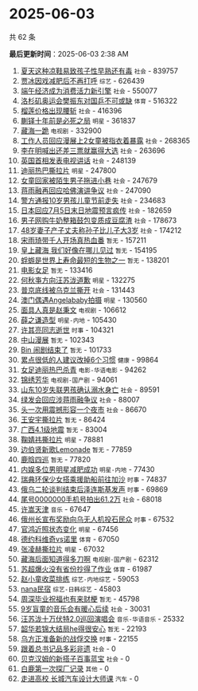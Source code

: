 # 2025-06-03

共 62 条


<!-- BEGIN -->

**最后更新时间**：2025-06-03 2:38 AM
1. [夏天这种凉鞋易致孩子性早熟还有毒](https://m.weibo.cn/search?containerid=100103type%3D1%26t%3D10%26q%3D%23%E5%A4%8F%E5%A4%A9%E8%BF%99%E7%A7%8D%E5%87%89%E9%9E%8B%E6%98%93%E8%87%B4%E5%AD%A9%E5%AD%90%E6%80%A7%E6%97%A9%E7%86%9F%E8%BF%98%E6%9C%89%E6%AF%92%23&stream_entry_id=31&isnewpage=1&extparam=seat%3D1%26cate%3D5001%26q%3D%2523%25E5%25A4%258F%25E5%25A4%25A9%25E8%25BF%2599%25E7%25A7%258D%25E5%2587%2589%25E9%259E%258B%25E6%2598%2593%25E8%2587%25B4%25E5%25AD%25A9%25E5%25AD%2590%25E6%2580%25A7%25E6%2597%25A9%25E7%2586%259F%25E8%25BF%2598%25E6%259C%2589%25E6%25AF%2592%2523%26dgr%3D0%26realpos%3D1%26band_rank%3D1%26stream_entry_id%3D31%26pos%3D0%26filter_type%3Drealtimehot%26flag%3D2%26c_type%3D31%26lcate%3D5001%26display_time%3D1748882202%26pre_seqid%3D17488822021830326721) `社会` - 839757
2. [贾冰因戏减肥后不再打呼](https://m.weibo.cn/search?containerid=100103type%3D1%26t%3D10%26q%3D%23%E8%B4%BE%E5%86%B0%E5%9B%A0%E6%88%8F%E5%87%8F%E8%82%A5%E5%90%8E%E4%B8%8D%E5%86%8D%E6%89%93%E5%91%BC%23&stream_entry_id=31&isnewpage=1&extparam=seat%3D1%26cate%3D5001%26q%3D%2523%25E8%25B4%25BE%25E5%2586%25B0%25E5%259B%25A0%25E6%2588%258F%25E5%2587%258F%25E8%2582%25A5%25E5%2590%258E%25E4%25B8%258D%25E5%2586%258D%25E6%2589%2593%25E5%2591%25BC%2523%26dgr%3D0%26realpos%3D2%26band_rank%3D2%26stream_entry_id%3D31%26pos%3D1%26filter_type%3Drealtimehot%26flag%3D2%26c_type%3D31%26lcate%3D5001%26display_time%3D1748882202%26pre_seqid%3D17488822021830326721) `综艺` - 626439
3. [端午经济成为消费活力新引擎](https://m.weibo.cn/search?containerid=100103type%3D1%26t%3D10%26q%3D%23%E7%AB%AF%E5%8D%88%E7%BB%8F%E6%B5%8E%E6%88%90%E4%B8%BA%E6%B6%88%E8%B4%B9%E6%B4%BB%E5%8A%9B%E6%96%B0%E5%BC%95%E6%93%8E%23&stream_entry_id=31&isnewpage=1&extparam=seat%3D1%26cate%3D5001%26q%3D%2523%25E7%25AB%25AF%25E5%258D%2588%25E7%25BB%258F%25E6%25B5%258E%25E6%2588%2590%25E4%25B8%25BA%25E6%25B6%2588%25E8%25B4%25B9%25E6%25B4%25BB%25E5%258A%259B%25E6%2596%25B0%25E5%25BC%2595%25E6%2593%258E%2523%26dgr%3D0%26realpos%3D3%26band_rank%3D3%26stream_entry_id%3D31%26pos%3D2%26filter_type%3Drealtimehot%26flag%3D0%26c_type%3D31%26lcate%3D5001%26display_time%3D1748882202%26pre_seqid%3D17488822021830326721) `社会` - 550077
4. [洛杉矶奥运会樊振东对国乒不可或缺](https://m.weibo.cn/search?containerid=100103type%3D1%26t%3D10%26q%3D%23%E6%B4%9B%E6%9D%89%E7%9F%B6%E5%A5%A5%E8%BF%90%E4%BC%9A%E6%A8%8A%E6%8C%AF%E4%B8%9C%E5%AF%B9%E5%9B%BD%E4%B9%92%E4%B8%8D%E5%8F%AF%E6%88%96%E7%BC%BA%23&stream_entry_id=31&isnewpage=1&extparam=seat%3D1%26cate%3D5001%26q%3D%2523%25E6%25B4%259B%25E6%259D%2589%25E7%259F%25B6%25E5%25A5%25A5%25E8%25BF%2590%25E4%25BC%259A%25E6%25A8%258A%25E6%258C%25AF%25E4%25B8%259C%25E5%25AF%25B9%25E5%259B%25BD%25E4%25B9%2592%25E4%25B8%258D%25E5%258F%25AF%25E6%2588%2596%25E7%25BC%25BA%2523%26dgr%3D0%26realpos%3D4%26band_rank%3D4%26stream_entry_id%3D31%26pos%3D4%26filter_type%3Drealtimehot%26flag%3D0%26c_type%3D31%26lcate%3D5001%26display_time%3D1748882202%26pre_seqid%3D17488822021830326721) `体育` - 516322
5. [榴莲价格出现腰斩](https://m.weibo.cn/search?containerid=100103type%3D1%26t%3D10%26q%3D%23%E6%A6%B4%E8%8E%B2%E4%BB%B7%E6%A0%BC%E5%87%BA%E7%8E%B0%E8%85%B0%E6%96%A9%23&stream_entry_id=31&isnewpage=1&extparam=seat%3D1%26cate%3D5001%26q%3D%2523%25E6%25A6%25B4%25E8%258E%25B2%25E4%25BB%25B7%25E6%25A0%25BC%25E5%2587%25BA%25E7%258E%25B0%25E8%2585%25B0%25E6%2596%25A9%2523%26dgr%3D0%26realpos%3D5%26band_rank%3D5%26stream_entry_id%3D31%26pos%3D5%26filter_type%3Drealtimehot%26flag%3D1%26c_type%3D31%26lcate%3D5001%26display_time%3D1748882202%26pre_seqid%3D17488822021830326721) `社会` - 416396
6. [蒯铎十年前是必死之局](https://m.weibo.cn/search?containerid=100103type%3D1%26t%3D10%26q%3D%23%E8%92%AF%E9%93%8E%E5%8D%81%E5%B9%B4%E5%89%8D%E6%98%AF%E5%BF%85%E6%AD%BB%E4%B9%8B%E5%B1%80%23&stream_entry_id=31&isnewpage=1&extparam=seat%3D1%26cate%3D5001%26q%3D%2523%25E8%2592%25AF%25E9%2593%258E%25E5%258D%2581%25E5%25B9%25B4%25E5%2589%258D%25E6%2598%25AF%25E5%25BF%2585%25E6%25AD%25BB%25E4%25B9%258B%25E5%25B1%2580%2523%26dgr%3D0%26realpos%3D6%26band_rank%3D6%26stream_entry_id%3D31%26pos%3D6%26filter_type%3Drealtimehot%26flag%3D1%26c_type%3D31%26lcate%3D5001%26display_time%3D1748882202%26pre_seqid%3D17488822021830326721) `明星` - 361837
7. [藏海一跪](https://m.weibo.cn/search?containerid=100103type%3D1%26t%3D10%26q%3D%23%E8%97%8F%E6%B5%B7%E4%B8%80%E8%B7%AA%23&stream_entry_id=31&isnewpage=1&extparam=seat%3D1%26cate%3D5001%26q%3D%2523%25E8%2597%258F%25E6%25B5%25B7%25E4%25B8%2580%25E8%25B7%25AA%2523%26dgr%3D0%26realpos%3D7%26band_rank%3D7%26stream_entry_id%3D31%26pos%3D7%26filter_type%3Drealtimehot%26flag%3D1%26c_type%3D31%26lcate%3D5001%26display_time%3D1748882202%26pre_seqid%3D17488822021830326721) `电视剧` - 332900
8. [工作人员回应漫展上2女童被指衣着暴露](https://m.weibo.cn/search?containerid=100103type%3D1%26t%3D10%26q%3D%23%E5%B7%A5%E4%BD%9C%E4%BA%BA%E5%91%98%E5%9B%9E%E5%BA%94%E6%BC%AB%E5%B1%95%E4%B8%8A2%E5%A5%B3%E7%AB%A5%E8%A2%AB%E6%8C%87%E8%A1%A3%E7%9D%80%E6%9A%B4%E9%9C%B2%23&stream_entry_id=31&isnewpage=1&extparam=seat%3D1%26cate%3D5001%26q%3D%2523%25E5%25B7%25A5%25E4%25BD%259C%25E4%25BA%25BA%25E5%2591%2598%25E5%259B%259E%25E5%25BA%2594%25E6%25BC%25AB%25E5%25B1%2595%25E4%25B8%258A2%25E5%25A5%25B3%25E7%25AB%25A5%25E8%25A2%25AB%25E6%258C%2587%25E8%25A1%25A3%25E7%259D%2580%25E6%259A%25B4%25E9%259C%25B2%2523%26dgr%3D0%26realpos%3D8%26band_rank%3D8%26stream_entry_id%3D31%26pos%3D8%26filter_type%3Drealtimehot%26flag%3D0%26c_type%3D31%26lcate%3D5001%26display_time%3D1748882202%26pre_seqid%3D17488822021830326721) `社会` - 268365
9. [李在明喊出还差三票就赢得大选](https://m.weibo.cn/search?containerid=100103type%3D1%26t%3D10%26q%3D%23%E6%9D%8E%E5%9C%A8%E6%98%8E%E5%96%8A%E5%87%BA%E8%BF%98%E5%B7%AE%E4%B8%89%E7%A5%A8%E5%B0%B1%E8%B5%A2%E5%BE%97%E5%A4%A7%E9%80%89%23&stream_entry_id=31&isnewpage=1&extparam=seat%3D1%26cate%3D5001%26q%3D%2523%25E6%259D%258E%25E5%259C%25A8%25E6%2598%258E%25E5%2596%258A%25E5%2587%25BA%25E8%25BF%2598%25E5%25B7%25AE%25E4%25B8%2589%25E7%25A5%25A8%25E5%25B0%25B1%25E8%25B5%25A2%25E5%25BE%2597%25E5%25A4%25A7%25E9%2580%2589%2523%26dgr%3D0%26realpos%3D9%26band_rank%3D9%26stream_entry_id%3D31%26pos%3D9%26filter_type%3Drealtimehot%26flag%3D0%26c_type%3D31%26lcate%3D5001%26display_time%3D1748882202%26pre_seqid%3D17488822021830326721) `社会` - 263696
10. [英国首相发表电视讲话](https://m.weibo.cn/search?containerid=100103type%3D1%26t%3D10%26q%3D%23%E8%8B%B1%E5%9B%BD%E9%A6%96%E7%9B%B8%E5%8F%91%E8%A1%A8%E7%94%B5%E8%A7%86%E8%AE%B2%E8%AF%9D%23&stream_entry_id=31&isnewpage=1&extparam=seat%3D1%26cate%3D5001%26q%3D%2523%25E8%258B%25B1%25E5%259B%25BD%25E9%25A6%2596%25E7%259B%25B8%25E5%258F%2591%25E8%25A1%25A8%25E7%2594%25B5%25E8%25A7%2586%25E8%25AE%25B2%25E8%25AF%259D%2523%26dgr%3D0%26realpos%3D10%26band_rank%3D10%26stream_entry_id%3D31%26pos%3D10%26filter_type%3Drealtimehot%26flag%3D0%26c_type%3D31%26lcate%3D5001%26display_time%3D1748882202%26pre_seqid%3D17488822021830326721) `社会` - 248139
11. [迪丽热巴撕拉片](https://m.weibo.cn/search?containerid=100103type%3D1%26t%3D10%26q%3D%23%E8%BF%AA%E4%B8%BD%E7%83%AD%E5%B7%B4%E6%92%95%E6%8B%89%E7%89%87%23&stream_entry_id=31&isnewpage=1&extparam=seat%3D1%26cate%3D5001%26q%3D%2523%25E8%25BF%25AA%25E4%25B8%25BD%25E7%2583%25AD%25E5%25B7%25B4%25E6%2592%2595%25E6%258B%2589%25E7%2589%2587%2523%26dgr%3D0%26realpos%3D11%26band_rank%3D11%26stream_entry_id%3D31%26pos%3D11%26filter_type%3Drealtimehot%26flag%3D2%26c_type%3D31%26lcate%3D5001%26display_time%3D1748882202%26pre_seqid%3D17488822021830326721) `明星` - 247800
12. [女童回家被陌生男子拖进小巷](https://m.weibo.cn/search?containerid=100103type%3D1%26t%3D10%26q%3D%23%E5%A5%B3%E7%AB%A5%E5%9B%9E%E5%AE%B6%E8%A2%AB%E9%99%8C%E7%94%9F%E7%94%B7%E5%AD%90%E6%8B%96%E8%BF%9B%E5%B0%8F%E5%B7%B7%23&stream_entry_id=31&isnewpage=1&extparam=seat%3D1%26cate%3D5001%26q%3D%2523%25E5%25A5%25B3%25E7%25AB%25A5%25E5%259B%259E%25E5%25AE%25B6%25E8%25A2%25AB%25E9%2599%258C%25E7%2594%259F%25E7%2594%25B7%25E5%25AD%2590%25E6%258B%2596%25E8%25BF%259B%25E5%25B0%258F%25E5%25B7%25B7%2523%26dgr%3D0%26realpos%3D12%26band_rank%3D12%26stream_entry_id%3D31%26pos%3D12%26filter_type%3Drealtimehot%26flag%3D0%26c_type%3D31%26lcate%3D5001%26display_time%3D1748882202%26pre_seqid%3D17488822021830326721) `社会` - 247679
13. [蒋雨融再回应哈佛演讲争议](https://m.weibo.cn/search?containerid=100103type%3D1%26t%3D10%26q%3D%23%E8%92%8B%E9%9B%A8%E8%9E%8D%E5%86%8D%E5%9B%9E%E5%BA%94%E5%93%88%E4%BD%9B%E6%BC%94%E8%AE%B2%E4%BA%89%E8%AE%AE%23&stream_entry_id=31&isnewpage=1&extparam=seat%3D1%26cate%3D5001%26q%3D%2523%25E8%2592%258B%25E9%259B%25A8%25E8%259E%258D%25E5%2586%258D%25E5%259B%259E%25E5%25BA%2594%25E5%2593%2588%25E4%25BD%259B%25E6%25BC%2594%25E8%25AE%25B2%25E4%25BA%2589%25E8%25AE%25AE%2523%26dgr%3D0%26realpos%3D13%26band_rank%3D13%26stream_entry_id%3D31%26pos%3D13%26filter_type%3Drealtimehot%26flag%3D1%26c_type%3D31%26lcate%3D5001%26display_time%3D1748882202%26pre_seqid%3D17488822021830326721) `社会` - 247090
14. [警方通报10岁男孩儿童节前走失](https://m.weibo.cn/search?containerid=100103type%3D1%26t%3D10%26q%3D%23%E8%AD%A6%E6%96%B9%E9%80%9A%E6%8A%A510%E5%B2%81%E7%94%B7%E5%AD%A9%E5%84%BF%E7%AB%A5%E8%8A%82%E5%89%8D%E8%B5%B0%E5%A4%B1%23&stream_entry_id=31&isnewpage=1&extparam=seat%3D1%26cate%3D5001%26q%3D%2523%25E8%25AD%25A6%25E6%2596%25B9%25E9%2580%259A%25E6%258A%25A510%25E5%25B2%2581%25E7%2594%25B7%25E5%25AD%25A9%25E5%2584%25BF%25E7%25AB%25A5%25E8%258A%2582%25E5%2589%258D%25E8%25B5%25B0%25E5%25A4%25B1%2523%26dgr%3D0%26realpos%3D14%26band_rank%3D14%26stream_entry_id%3D31%26pos%3D14%26filter_type%3Drealtimehot%26flag%3D1%26c_type%3D31%26lcate%3D5001%26display_time%3D1748882202%26pre_seqid%3D17488822021830326721) `社会` - 234683
15. [日本回应7月5日末日地震预言疯传](https://m.weibo.cn/search?containerid=100103type%3D1%26t%3D10%26q%3D%23%E6%97%A5%E6%9C%AC%E5%9B%9E%E5%BA%947%E6%9C%885%E6%97%A5%E6%9C%AB%E6%97%A5%E5%9C%B0%E9%9C%87%E9%A2%84%E8%A8%80%E7%96%AF%E4%BC%A0%23&stream_entry_id=31&isnewpage=1&extparam=seat%3D1%26cate%3D5001%26q%3D%2523%25E6%2597%25A5%25E6%259C%25AC%25E5%259B%259E%25E5%25BA%25947%25E6%259C%25885%25E6%2597%25A5%25E6%259C%25AB%25E6%2597%25A5%25E5%259C%25B0%25E9%259C%2587%25E9%25A2%2584%25E8%25A8%2580%25E7%2596%25AF%25E4%25BC%25A0%2523%26dgr%3D0%26realpos%3D15%26band_rank%3D15%26stream_entry_id%3D31%26pos%3D15%26filter_type%3Drealtimehot%26flag%3D0%26c_type%3D31%26lcate%3D5001%26display_time%3D1748882202%26pre_seqid%3D17488822021830326721) `社会` - 182659
16. [男子网购牛奶整箱鼓包变质成豆腐渣](https://m.weibo.cn/search?containerid=100103type%3D1%26t%3D10%26q%3D%23%E7%94%B7%E5%AD%90%E7%BD%91%E8%B4%AD%E7%89%9B%E5%A5%B6%E6%95%B4%E7%AE%B1%E9%BC%93%E5%8C%85%E5%8F%98%E8%B4%A8%E6%88%90%E8%B1%86%E8%85%90%E6%B8%A3%23&stream_entry_id=31&isnewpage=1&extparam=seat%3D1%26cate%3D5001%26q%3D%2523%25E7%2594%25B7%25E5%25AD%2590%25E7%25BD%2591%25E8%25B4%25AD%25E7%2589%259B%25E5%25A5%25B6%25E6%2595%25B4%25E7%25AE%25B1%25E9%25BC%2593%25E5%258C%2585%25E5%258F%2598%25E8%25B4%25A8%25E6%2588%2590%25E8%25B1%2586%25E8%2585%2590%25E6%25B8%25A3%2523%26dgr%3D0%26realpos%3D16%26band_rank%3D16%26stream_entry_id%3D31%26pos%3D16%26filter_type%3Drealtimehot%26flag%3D0%26c_type%3D31%26lcate%3D5001%26display_time%3D1748882202%26pre_seqid%3D17488822021830326721) `社会` - 178673
17. [48岁妻子产子丈夫称孙子比儿子大3岁](https://m.weibo.cn/search?containerid=100103type%3D1%26t%3D10%26q%3D%2348%E5%B2%81%E5%A6%BB%E5%AD%90%E4%BA%A7%E5%AD%90%E4%B8%88%E5%A4%AB%E7%A7%B0%E5%AD%99%E5%AD%90%E6%AF%94%E5%84%BF%E5%AD%90%E5%A4%A73%E5%B2%81%23&stream_entry_id=31&isnewpage=1&extparam=seat%3D1%26cate%3D5001%26q%3D%252348%25E5%25B2%2581%25E5%25A6%25BB%25E5%25AD%2590%25E4%25BA%25A7%25E5%25AD%2590%25E4%25B8%2588%25E5%25A4%25AB%25E7%25A7%25B0%25E5%25AD%2599%25E5%25AD%2590%25E6%25AF%2594%25E5%2584%25BF%25E5%25AD%2590%25E5%25A4%25A73%25E5%25B2%2581%2523%26dgr%3D0%26realpos%3D17%26band_rank%3D17%26stream_entry_id%3D31%26pos%3D17%26filter_type%3Drealtimehot%26flag%3D0%26c_type%3D31%26lcate%3D5001%26display_time%3D1748882202%26pre_seqid%3D17488822021830326721) `社会` - 174212
18. [宋雨琦带千人开场真热血番](https://m.weibo.cn/search?containerid=100103type%3D1%26t%3D10%26q%3D%E5%AE%8B%E9%9B%A8%E7%90%A6%E5%B8%A6%E5%8D%83%E4%BA%BA%E5%BC%80%E5%9C%BA%E7%9C%9F%E7%83%AD%E8%A1%80%E7%95%AA&stream_entry_id=31&isnewpage=1&extparam=seat%3D1%26cate%3D5001%26q%3D%25E5%25AE%258B%25E9%259B%25A8%25E7%2590%25A6%25E5%25B8%25A6%25E5%258D%2583%25E4%25BA%25BA%25E5%25BC%2580%25E5%259C%25BA%25E7%259C%259F%25E7%2583%25AD%25E8%25A1%2580%25E7%2595%25AA%26dgr%3D0%26realpos%3D18%26band_rank%3D18%26stream_entry_id%3D31%26pos%3D18%26filter_type%3Drealtimehot%26flag%3D1%26c_type%3D31%26lcate%3D5001%26display_time%3D1748882202%26pre_seqid%3D17488822021830326721) `暂无` - 157211
19. [皇上藏海 我们好像在哪儿见过](https://m.weibo.cn/search?containerid=100103type%3D1%26t%3D10%26q%3D%E7%9A%87%E4%B8%8A%E8%97%8F%E6%B5%B7+%E6%88%91%E4%BB%AC%E5%A5%BD%E5%83%8F%E5%9C%A8%E5%93%AA%E5%84%BF%E8%A7%81%E8%BF%87&stream_entry_id=31&isnewpage=1&extparam=seat%3D1%26cate%3D5001%26q%3D%25E7%259A%2587%25E4%25B8%258A%25E8%2597%258F%25E6%25B5%25B7%2520%25E6%2588%2591%25E4%25BB%25AC%25E5%25A5%25BD%25E5%2583%258F%25E5%259C%25A8%25E5%2593%25AA%25E5%2584%25BF%25E8%25A7%2581%25E8%25BF%2587%26dgr%3D0%26realpos%3D19%26band_rank%3D19%26stream_entry_id%3D31%26pos%3D19%26filter_type%3Drealtimehot%26flag%3D0%26c_type%3D31%26lcate%3D5001%26display_time%3D1748882202%26pre_seqid%3D17488822021830326721) `暂无` - 154195
20. [蜉蝣是世界上寿命最短的生物之一](https://m.weibo.cn/search?containerid=100103type%3D1%26t%3D10%26q%3D%E8%9C%89%E8%9D%A3%E6%98%AF%E4%B8%96%E7%95%8C%E4%B8%8A%E5%AF%BF%E5%91%BD%E6%9C%80%E7%9F%AD%E7%9A%84%E7%94%9F%E7%89%A9%E4%B9%8B%E4%B8%80&stream_entry_id=31&isnewpage=1&extparam=seat%3D1%26realpos%3D19%26cate%3D5001%26q%3D%25E8%259C%2589%25E8%259D%25A3%25E6%2598%25AF%25E4%25B8%2596%25E7%2595%258C%25E4%25B8%258A%25E5%25AF%25BF%25E5%2591%25BD%25E6%259C%2580%25E7%259F%25AD%25E7%259A%2584%25E7%2594%259F%25E7%2589%25A9%25E4%25B9%258B%25E4%25B8%2580%26stream_entry_id%3D31%26pos%3D19%26band_rank%3D19%26dgr%3D0%26filter_type%3Drealtimehot%26flag%3D1%26c_type%3D31%26lcate%3D5001%26display_time%3D1748885180%26pre_seqid%3D174888518028403280157) `暂无` - 138201
21. [电影女足](https://m.weibo.cn/search?containerid=100103type%3D1%26t%3D10%26q%3D%E7%94%B5%E5%BD%B1%E5%A5%B3%E8%B6%B3&stream_entry_id=31&isnewpage=1&extparam=seat%3D1%26cate%3D5001%26q%3D%25E7%2594%25B5%25E5%25BD%25B1%25E5%25A5%25B3%25E8%25B6%25B3%26dgr%3D0%26realpos%3D20%26band_rank%3D20%26stream_entry_id%3D31%26pos%3D20%26filter_type%3Drealtimehot%26flag%3D0%26c_type%3D31%26lcate%3D5001%26display_time%3D1748882202%26pre_seqid%3D17488822021830326721) `暂无` - 133416
22. [何秋亊方向汪苏泷道歉](https://m.weibo.cn/search?containerid=100103type%3D1%26t%3D10%26q%3D%23%E4%BD%95%E7%A7%8B%E4%BA%8A%E6%96%B9%E5%90%91%E6%B1%AA%E8%8B%8F%E6%B3%B7%E9%81%93%E6%AD%89%23&stream_entry_id=31&isnewpage=1&extparam=seat%3D1%26cate%3D5001%26q%3D%2523%25E4%25BD%2595%25E7%25A7%258B%25E4%25BA%258A%25E6%2596%25B9%25E5%2590%2591%25E6%25B1%25AA%25E8%258B%258F%25E6%25B3%25B7%25E9%2581%2593%25E6%25AD%2589%2523%26dgr%3D0%26realpos%3D21%26band_rank%3D21%26stream_entry_id%3D31%26pos%3D21%26filter_type%3Drealtimehot%26flag%3D2%26c_type%3D31%26lcate%3D5001%26display_time%3D1748882202%26pre_seqid%3D17488822021830326721) `明星` - 132275
23. [普京底线被乌克兰撕开](https://m.weibo.cn/search?containerid=100103type%3D1%26t%3D10%26q%3D%23%E6%99%AE%E4%BA%AC%E5%BA%95%E7%BA%BF%E8%A2%AB%E4%B9%8C%E5%85%8B%E5%85%B0%E6%92%95%E5%BC%80%23&stream_entry_id=31&isnewpage=1&extparam=seat%3D1%26cate%3D5001%26q%3D%2523%25E6%2599%25AE%25E4%25BA%25AC%25E5%25BA%2595%25E7%25BA%25BF%25E8%25A2%25AB%25E4%25B9%258C%25E5%2585%258B%25E5%2585%25B0%25E6%2592%2595%25E5%25BC%2580%2523%26dgr%3D0%26realpos%3D22%26band_rank%3D22%26stream_entry_id%3D31%26pos%3D22%26filter_type%3Drealtimehot%26flag%3D0%26c_type%3D31%26lcate%3D5001%26display_time%3D1748882202%26pre_seqid%3D17488822021830326721) `社会` - 131443
24. [澳门偶遇Angelababy拍摄](https://m.weibo.cn/search?containerid=100103type%3D1%26t%3D10%26q%3D%23%E6%BE%B3%E9%97%A8%E5%81%B6%E9%81%87Angelababy%E6%8B%8D%E6%91%84%23&stream_entry_id=31&isnewpage=1&extparam=seat%3D1%26cate%3D5001%26q%3D%2523%25E6%25BE%25B3%25E9%2597%25A8%25E5%2581%25B6%25E9%2581%2587Angelababy%25E6%258B%258D%25E6%2591%2584%2523%26dgr%3D0%26realpos%3D23%26band_rank%3D23%26stream_entry_id%3D31%26pos%3D23%26filter_type%3Drealtimehot%26flag%3D0%26c_type%3D31%26lcate%3D5001%26display_time%3D1748882202%26pre_seqid%3D17488822021830326721) `明星` - 130560
25. [面具人真是赵秉文](https://m.weibo.cn/search?containerid=100103type%3D1%26t%3D10%26q%3D%23%E9%9D%A2%E5%85%B7%E4%BA%BA%E7%9C%9F%E6%98%AF%E8%B5%B5%E7%A7%89%E6%96%87%23&stream_entry_id=31&isnewpage=1&extparam=seat%3D1%26cate%3D5001%26q%3D%2523%25E9%259D%25A2%25E5%2585%25B7%25E4%25BA%25BA%25E7%259C%259F%25E6%2598%25AF%25E8%25B5%25B5%25E7%25A7%2589%25E6%2596%2587%2523%26dgr%3D0%26realpos%3D24%26band_rank%3D24%26stream_entry_id%3D31%26pos%3D24%26filter_type%3Drealtimehot%26flag%3D0%26c_type%3D31%26lcate%3D5001%26display_time%3D1748882202%26pre_seqid%3D17488822021830326721) `电视剧` - 106612
26. [薛之谦造型](https://m.weibo.cn/search?containerid=100103type%3D1%26t%3D10%26q%3D%E8%96%9B%E4%B9%8B%E8%B0%A6%E9%80%A0%E5%9E%8B&stream_entry_id=31&isnewpage=1&extparam=seat%3D1%26cate%3D5001%26q%3D%25E8%2596%259B%25E4%25B9%258B%25E8%25B0%25A6%25E9%2580%25A0%25E5%259E%258B%26dgr%3D0%26realpos%3D25%26band_rank%3D25%26stream_entry_id%3D31%26pos%3D25%26filter_type%3Drealtimehot%26flag%3D0%26c_type%3D31%26lcate%3D5001%26display_time%3D1748882202%26pre_seqid%3D17488822021830326721) `明星-内地` - 105430
27. [许其亮同志逝世](https://m.weibo.cn/search?containerid=100103type%3D1%26t%3D10%26q%3D%23%E8%AE%B8%E5%85%B6%E4%BA%AE%E5%90%8C%E5%BF%97%E9%80%9D%E4%B8%96%23&stream_entry_id=31&isnewpage=1&extparam=seat%3D1%26cate%3D5001%26q%3D%2523%25E8%25AE%25B8%25E5%2585%25B6%25E4%25BA%25AE%25E5%2590%258C%25E5%25BF%2597%25E9%2580%259D%25E4%25B8%2596%2523%26dgr%3D0%26realpos%3D26%26band_rank%3D26%26stream_entry_id%3D31%26pos%3D26%26filter_type%3Drealtimehot%26flag%3D0%26c_type%3D31%26lcate%3D5001%26display_time%3D1748882202%26pre_seqid%3D17488822021830326721) `时事` - 104321
28. [中山漫展](https://m.weibo.cn/search?containerid=100103type%3D1%26t%3D10%26q%3D%E4%B8%AD%E5%B1%B1%E6%BC%AB%E5%B1%95&stream_entry_id=31&isnewpage=1&extparam=seat%3D1%26cate%3D5001%26q%3D%25E4%25B8%25AD%25E5%25B1%25B1%25E6%25BC%25AB%25E5%25B1%2595%26dgr%3D0%26realpos%3D47%26band_rank%3D47%26stream_entry_id%3D31%26pos%3D47%26filter_type%3Drealtimehot%26flag%3D1%26c_type%3D31%26lcate%3D5001%26display_time%3D1748882202%26pre_seqid%3D17488822021830326721) `暂无` - 102343
29. [Bin 闹剧结束了](https://m.weibo.cn/search?containerid=100103type%3D1%26t%3D10%26q%3DBin+%E9%97%B9%E5%89%A7%E7%BB%93%E6%9D%9F%E4%BA%86&stream_entry_id=31&isnewpage=1&extparam=seat%3D1%26cate%3D5001%26q%3DBin%2520%25E9%2597%25B9%25E5%2589%25A7%25E7%25BB%2593%25E6%259D%259F%25E4%25BA%2586%26dgr%3D0%26realpos%3D27%26band_rank%3D27%26stream_entry_id%3D31%26pos%3D27%26filter_type%3Drealtimehot%26flag%3D0%26c_type%3D31%26lcate%3D5001%26display_time%3D1748882202%26pre_seqid%3D17488822021830326721) `暂无` - 101733
30. [累点很低的人建议改掉6个习惯](https://m.weibo.cn/search?containerid=100103type%3D1%26t%3D10%26q%3D%23%E7%B4%AF%E7%82%B9%E5%BE%88%E4%BD%8E%E7%9A%84%E4%BA%BA%E5%BB%BA%E8%AE%AE%E6%94%B9%E6%8E%896%E4%B8%AA%E4%B9%A0%E6%83%AF%23&stream_entry_id=31&isnewpage=1&extparam=seat%3D1%26cate%3D5001%26q%3D%2523%25E7%25B4%25AF%25E7%2582%25B9%25E5%25BE%2588%25E4%25BD%258E%25E7%259A%2584%25E4%25BA%25BA%25E5%25BB%25BA%25E8%25AE%25AE%25E6%2594%25B9%25E6%258E%25896%25E4%25B8%25AA%25E4%25B9%25A0%25E6%2583%25AF%2523%26dgr%3D0%26realpos%3D28%26band_rank%3D28%26stream_entry_id%3D31%26pos%3D28%26filter_type%3Drealtimehot%26flag%3D0%26c_type%3D31%26lcate%3D5001%26display_time%3D1748882202%26pre_seqid%3D17488822021830326721) `健康` - 99864
31. [女足迪丽热巴杀青](https://m.weibo.cn/search?containerid=100103type%3D1%26t%3D10%26q%3D%23%E5%A5%B3%E8%B6%B3%E8%BF%AA%E4%B8%BD%E7%83%AD%E5%B7%B4%E6%9D%80%E9%9D%92%23&stream_entry_id=31&isnewpage=1&extparam=seat%3D1%26cate%3D5001%26q%3D%2523%25E5%25A5%25B3%25E8%25B6%25B3%25E8%25BF%25AA%25E4%25B8%25BD%25E7%2583%25AD%25E5%25B7%25B4%25E6%259D%2580%25E9%259D%2592%2523%26dgr%3D0%26realpos%3D29%26band_rank%3D29%26stream_entry_id%3D31%26pos%3D29%26filter_type%3Drealtimehot%26flag%3D0%26c_type%3D31%26lcate%3D5001%26display_time%3D1748882202%26pre_seqid%3D17488822021830326721) `电影-华语电影` - 94262
32. [锦绣芳华](https://m.weibo.cn/search?containerid=100103type%3D1%26t%3D10%26q%3D%E9%94%A6%E7%BB%A3%E8%8A%B3%E5%8D%8E&stream_entry_id=31&isnewpage=1&extparam=seat%3D1%26cate%3D5001%26q%3D%25E9%2594%25A6%25E7%25BB%25A3%25E8%258A%25B3%25E5%258D%258E%26dgr%3D0%26realpos%3D30%26band_rank%3D30%26stream_entry_id%3D31%26pos%3D30%26filter_type%3Drealtimehot%26flag%3D0%26c_type%3D31%26lcate%3D5001%26display_time%3D1748882202%26pre_seqid%3D17488822021830326721) `电视剧-国产剧` - 94061
33. [山东10岁失联男孩确认溺水身亡](https://m.weibo.cn/search?containerid=100103type%3D1%26t%3D10%26q%3D%23%E5%B1%B1%E4%B8%9C10%E5%B2%81%E5%A4%B1%E8%81%94%E7%94%B7%E5%AD%A9%E7%A1%AE%E8%AE%A4%E6%BA%BA%E6%B0%B4%E8%BA%AB%E4%BA%A1%23&stream_entry_id=31&isnewpage=1&extparam=seat%3D1%26cate%3D5001%26q%3D%2523%25E5%25B1%25B1%25E4%25B8%259C10%25E5%25B2%2581%25E5%25A4%25B1%25E8%2581%2594%25E7%2594%25B7%25E5%25AD%25A9%25E7%25A1%25AE%25E8%25AE%25A4%25E6%25BA%25BA%25E6%25B0%25B4%25E8%25BA%25AB%25E4%25BA%25A1%2523%26dgr%3D0%26realpos%3D31%26band_rank%3D31%26stream_entry_id%3D31%26pos%3D31%26filter_type%3Drealtimehot%26flag%3D0%26c_type%3D31%26lcate%3D5001%26display_time%3D1748882202%26pre_seqid%3D17488822021830326721) `社会` - 89591
34. [绿发会回应涉蒋雨融争议](https://m.weibo.cn/search?containerid=100103type%3D1%26t%3D10%26q%3D%23%E7%BB%BF%E5%8F%91%E4%BC%9A%E5%9B%9E%E5%BA%94%E6%B6%89%E8%92%8B%E9%9B%A8%E8%9E%8D%E4%BA%89%E8%AE%AE%23&stream_entry_id=31&isnewpage=1&extparam=seat%3D1%26cate%3D5001%26q%3D%2523%25E7%25BB%25BF%25E5%258F%2591%25E4%25BC%259A%25E5%259B%259E%25E5%25BA%2594%25E6%25B6%2589%25E8%2592%258B%25E9%259B%25A8%25E8%259E%258D%25E4%25BA%2589%25E8%25AE%25AE%2523%26dgr%3D0%26realpos%3D32%26band_rank%3D32%26stream_entry_id%3D31%26pos%3D32%26filter_type%3Drealtimehot%26flag%3D0%26c_type%3D31%26lcate%3D5001%26display_time%3D1748882202%26pre_seqid%3D17488822021830326721) `社会` - 88007
35. [头一次用震撼形容一个夜市](https://m.weibo.cn/search?containerid=100103type%3D1%26t%3D10%26q%3D%23%E5%A4%B4%E4%B8%80%E6%AC%A1%E7%94%A8%E9%9C%87%E6%92%BC%E5%BD%A2%E5%AE%B9%E4%B8%80%E4%B8%AA%E5%A4%9C%E5%B8%82%23&stream_entry_id=31&isnewpage=1&extparam=seat%3D1%26cate%3D5001%26q%3D%2523%25E5%25A4%25B4%25E4%25B8%2580%25E6%25AC%25A1%25E7%2594%25A8%25E9%259C%2587%25E6%2592%25BC%25E5%25BD%25A2%25E5%25AE%25B9%25E4%25B8%2580%25E4%25B8%25AA%25E5%25A4%259C%25E5%25B8%2582%2523%26dgr%3D0%26realpos%3D33%26band_rank%3D33%26stream_entry_id%3D31%26pos%3D33%26filter_type%3Drealtimehot%26flag%3D1%26c_type%3D31%26lcate%3D5001%26display_time%3D1748882202%26pre_seqid%3D17488822021830326721) `社会` - 86670
36. [王安宇撕拉片](https://m.weibo.cn/search?containerid=100103type%3D1%26t%3D10%26q%3D%23%E7%8E%8B%E5%AE%89%E5%AE%87%E6%92%95%E6%8B%89%E7%89%87%23&stream_entry_id=31&isnewpage=1&extparam=seat%3D1%26cate%3D5001%26q%3D%2523%25E7%258E%258B%25E5%25AE%2589%25E5%25AE%2587%25E6%2592%2595%25E6%258B%2589%25E7%2589%2587%2523%26dgr%3D0%26realpos%3D34%26band_rank%3D34%26stream_entry_id%3D31%26pos%3D34%26filter_type%3Drealtimehot%26flag%3D0%26c_type%3D31%26lcate%3D5001%26display_time%3D1748882202%26pre_seqid%3D17488822021830326721) `暂无` - 86424
37. [广西4.1级地震](https://m.weibo.cn/search?containerid=100103type%3D1%26t%3D10%26q%3D%23%E5%B9%BF%E8%A5%BF4.1%E7%BA%A7%E5%9C%B0%E9%9C%87%23&stream_entry_id=31&isnewpage=1&extparam=seat%3D1%26cate%3D5001%26q%3D%2523%25E5%25B9%25BF%25E8%25A5%25BF4.1%25E7%25BA%25A7%25E5%259C%25B0%25E9%259C%2587%2523%26dgr%3D0%26realpos%3D35%26band_rank%3D35%26stream_entry_id%3D31%26pos%3D35%26filter_type%3Drealtimehot%26flag%3D0%26c_type%3D31%26lcate%3D5001%26display_time%3D1748882202%26pre_seqid%3D17488822021830326721) `暂无` - 83004
38. [鞠婧祎撕拉片](https://m.weibo.cn/search?containerid=100103type%3D1%26t%3D10%26q%3D%E9%9E%A0%E5%A9%A7%E7%A5%8E%E6%92%95%E6%8B%89%E7%89%87&stream_entry_id=31&isnewpage=1&extparam=seat%3D1%26cate%3D5001%26q%3D%25E9%259E%25A0%25E5%25A9%25A7%25E7%25A5%258E%25E6%2592%2595%25E6%258B%2589%25E7%2589%2587%26dgr%3D0%26realpos%3D36%26band_rank%3D36%26stream_entry_id%3D31%26pos%3D36%26filter_type%3Drealtimehot%26flag%3D0%26c_type%3D31%26lcate%3D5001%26display_time%3D1748882202%26pre_seqid%3D17488822021830326721) `明星` - 78881
39. [边伯贤新歌Lemonade](https://m.weibo.cn/search?containerid=100103type%3D1%26t%3D10%26q%3D%E8%BE%B9%E4%BC%AF%E8%B4%A4%E6%96%B0%E6%AD%8CLemonade&stream_entry_id=31&isnewpage=1&extparam=seat%3D1%26cate%3D5001%26q%3D%25E8%25BE%25B9%25E4%25BC%25AF%25E8%25B4%25A4%25E6%2596%25B0%25E6%25AD%258CLemonade%26dgr%3D0%26realpos%3D37%26band_rank%3D37%26stream_entry_id%3D31%26pos%3D37%26filter_type%3Drealtimehot%26flag%3D1%26c_type%3D31%26lcate%3D5001%26display_time%3D1748882202%26pre_seqid%3D17488822021830326721) `暂无` - 77859
40. [鹿晗四巡](https://m.weibo.cn/search?containerid=100103type%3D1%26t%3D10%26q%3D%E9%B9%BF%E6%99%97%E5%9B%9B%E5%B7%A1&stream_entry_id=31&isnewpage=1&extparam=seat%3D1%26cate%3D5001%26q%3D%25E9%25B9%25BF%25E6%2599%2597%25E5%259B%259B%25E5%25B7%25A1%26dgr%3D0%26realpos%3D38%26band_rank%3D38%26stream_entry_id%3D31%26pos%3D38%26filter_type%3Drealtimehot%26flag%3D0%26c_type%3D31%26lcate%3D5001%26display_time%3D1748882202%26pre_seqid%3D17488822021830326721) `暂无` - 77820
41. [内娱多位男明星减肥成功](https://m.weibo.cn/search?containerid=100103type%3D1%26t%3D10%26q%3D%23%E5%86%85%E5%A8%B1%E5%A4%9A%E4%BD%8D%E7%94%B7%E6%98%8E%E6%98%9F%E5%87%8F%E8%82%A5%E6%88%90%E5%8A%9F%23&stream_entry_id=31&isnewpage=1&extparam=seat%3D1%26cate%3D5001%26q%3D%2523%25E5%2586%2585%25E5%25A8%25B1%25E5%25A4%259A%25E4%25BD%258D%25E7%2594%25B7%25E6%2598%258E%25E6%2598%259F%25E5%2587%258F%25E8%2582%25A5%25E6%2588%2590%25E5%258A%259F%2523%26dgr%3D0%26realpos%3D39%26band_rank%3D39%26stream_entry_id%3D31%26pos%3D39%26filter_type%3Drealtimehot%26flag%3D0%26c_type%3D31%26lcate%3D5001%26display_time%3D1748882202%26pre_seqid%3D17488822021830326721) `明星-内地` - 77430
42. [瑞典环保少女搭乘援助船前往加沙](https://m.weibo.cn/search?containerid=100103type%3D1%26t%3D10%26q%3D%23%E7%91%9E%E5%85%B8%E7%8E%AF%E4%BF%9D%E5%B0%91%E5%A5%B3%E6%90%AD%E4%B9%98%E6%8F%B4%E5%8A%A9%E8%88%B9%E5%89%8D%E5%BE%80%E5%8A%A0%E6%B2%99%23&stream_entry_id=31&isnewpage=1&extparam=seat%3D1%26realpos%3D17%26cate%3D5001%26q%3D%2523%25E7%2591%259E%25E5%2585%25B8%25E7%258E%25AF%25E4%25BF%259D%25E5%25B0%2591%25E5%25A5%25B3%25E6%2590%25AD%25E4%25B9%2598%25E6%258F%25B4%25E5%258A%25A9%25E8%2588%25B9%25E5%2589%258D%25E5%25BE%2580%25E5%258A%25A0%25E6%25B2%2599%2523%26stream_entry_id%3D31%26pos%3D17%26band_rank%3D17%26dgr%3D0%26filter_type%3Drealtimehot%26flag%3D1%26c_type%3D31%26lcate%3D5001%26display_time%3D1748885180%26pre_seqid%3D174888518028403280157) `时事` - 74837
43. [俄乌二轮谈判结束后泽连斯基发声](https://m.weibo.cn/search?containerid=100103type%3D1%26t%3D10%26q%3D%23%E4%BF%84%E4%B9%8C%E4%BA%8C%E8%BD%AE%E8%B0%88%E5%88%A4%E7%BB%93%E6%9D%9F%E5%90%8E%E6%B3%BD%E8%BF%9E%E6%96%AF%E5%9F%BA%E5%8F%91%E5%A3%B0%23&stream_entry_id=31&isnewpage=1&extparam=seat%3D1%26cate%3D5001%26q%3D%2523%25E4%25BF%2584%25E4%25B9%258C%25E4%25BA%258C%25E8%25BD%25AE%25E8%25B0%2588%25E5%2588%25A4%25E7%25BB%2593%25E6%259D%259F%25E5%2590%258E%25E6%25B3%25BD%25E8%25BF%259E%25E6%2596%25AF%25E5%259F%25BA%25E5%258F%2591%25E5%25A3%25B0%2523%26dgr%3D0%26realpos%3D40%26band_rank%3D40%26stream_entry_id%3D31%26pos%3D40%26filter_type%3Drealtimehot%26flag%3D0%26c_type%3D31%26lcate%3D5001%26display_time%3D1748882202%26pre_seqid%3D17488822021830326721) `时事` - 69869
44. [尾号0000000手机号拍出61.2万](https://m.weibo.cn/search?containerid=100103type%3D1%26t%3D10%26q%3D%23%E5%B0%BE%E5%8F%B70000000%E6%89%8B%E6%9C%BA%E5%8F%B7%E6%8B%8D%E5%87%BA61.2%E4%B8%87%23&stream_entry_id=31&isnewpage=1&extparam=seat%3D1%26cate%3D5001%26q%3D%2523%25E5%25B0%25BE%25E5%258F%25B70000000%25E6%2589%258B%25E6%259C%25BA%25E5%258F%25B7%25E6%258B%258D%25E5%2587%25BA61.2%25E4%25B8%2587%2523%26dgr%3D0%26realpos%3D41%26band_rank%3D41%26stream_entry_id%3D31%26pos%3D41%26filter_type%3Drealtimehot%26flag%3D0%26c_type%3D31%26lcate%3D5001%26display_time%3D1748882202%26pre_seqid%3D17488822021830326721) `社会` - 68018
45. [许嵩天津](https://m.weibo.cn/search?containerid=100103type%3D1%26t%3D10%26q%3D%E8%AE%B8%E5%B5%A9%E5%A4%A9%E6%B4%A5&stream_entry_id=31&isnewpage=1&extparam=seat%3D1%26cate%3D5001%26q%3D%25E8%25AE%25B8%25E5%25B5%25A9%25E5%25A4%25A9%25E6%25B4%25A5%26dgr%3D0%26realpos%3D42%26band_rank%3D42%26stream_entry_id%3D31%26pos%3D42%26filter_type%3Drealtimehot%26flag%3D1%26c_type%3D31%26lcate%3D5001%26display_time%3D1748882202%26pre_seqid%3D17488822021830326721) `音乐` - 67647
46. [俄州长宣布奖励向乌无人机投石民众](https://m.weibo.cn/search?containerid=100103type%3D1%26t%3D10%26q%3D%23%E4%BF%84%E5%B7%9E%E9%95%BF%E5%AE%A3%E5%B8%83%E5%A5%96%E5%8A%B1%E5%90%91%E4%B9%8C%E6%97%A0%E4%BA%BA%E6%9C%BA%E6%8A%95%E7%9F%B3%E6%B0%91%E4%BC%97%23&stream_entry_id=31&isnewpage=1&extparam=seat%3D1%26cate%3D5001%26q%3D%2523%25E4%25BF%2584%25E5%25B7%259E%25E9%2595%25BF%25E5%25AE%25A3%25E5%25B8%2583%25E5%25A5%2596%25E5%258A%25B1%25E5%2590%2591%25E4%25B9%258C%25E6%2597%25A0%25E4%25BA%25BA%25E6%259C%25BA%25E6%258A%2595%25E7%259F%25B3%25E6%25B0%2591%25E4%25BC%2597%2523%26dgr%3D0%26realpos%3D43%26band_rank%3D43%26stream_entry_id%3D31%26pos%3D43%26filter_type%3Drealtimehot%26flag%3D0%26c_type%3D31%26lcate%3D5001%26display_time%3D1748882202%26pre_seqid%3D17488822021830326721) `时事` - 67532
47. [官鸿近照状态变化](https://m.weibo.cn/search?containerid=100103type%3D1%26t%3D10%26q%3D%23%E5%AE%98%E9%B8%BF%E8%BF%91%E7%85%A7%E7%8A%B6%E6%80%81%E5%8F%98%E5%8C%96%23&stream_entry_id=31&isnewpage=1&extparam=seat%3D1%26cate%3D5001%26q%3D%2523%25E5%25AE%2598%25E9%25B8%25BF%25E8%25BF%2591%25E7%2585%25A7%25E7%258A%25B6%25E6%2580%2581%25E5%258F%2598%25E5%258C%2596%2523%26dgr%3D0%26realpos%3D44%26band_rank%3D44%26stream_entry_id%3D31%26pos%3D44%26filter_type%3Drealtimehot%26flag%3D0%26c_type%3D31%26lcate%3D5001%26display_time%3D1748882202%26pre_seqid%3D17488822021830326721) `明星` - 67456
48. [德约科维奇vs诺里](https://m.weibo.cn/search?containerid=100103type%3D1%26t%3D10%26q%3D%E5%BE%B7%E7%BA%A6%E7%A7%91%E7%BB%B4%E5%A5%87vs%E8%AF%BA%E9%87%8C&stream_entry_id=31&isnewpage=1&extparam=seat%3D1%26cate%3D5001%26q%3D%25E5%25BE%25B7%25E7%25BA%25A6%25E7%25A7%2591%25E7%25BB%25B4%25E5%25A5%2587vs%25E8%25AF%25BA%25E9%2587%258C%26dgr%3D0%26realpos%3D45%26band_rank%3D45%26stream_entry_id%3D31%26pos%3D45%26filter_type%3Drealtimehot%26flag%3D1%26c_type%3D31%26lcate%3D5001%26display_time%3D1748882202%26pre_seqid%3D17488822021830326721) `体育` - 67050
49. [张凌赫撕拉片](https://m.weibo.cn/search?containerid=100103type%3D1%26t%3D10%26q%3D%E5%BC%A0%E5%87%8C%E8%B5%AB%E6%92%95%E6%8B%89%E7%89%87&stream_entry_id=31&isnewpage=1&extparam=seat%3D1%26cate%3D5001%26q%3D%25E5%25BC%25A0%25E5%2587%258C%25E8%25B5%25AB%25E6%2592%2595%25E6%258B%2589%25E7%2589%2587%26dgr%3D0%26realpos%3D46%26band_rank%3D46%26stream_entry_id%3D31%26pos%3D46%26filter_type%3Drealtimehot%26flag%3D0%26c_type%3D31%26lcate%3D5001%26display_time%3D1748882202%26pre_seqid%3D17488822021830326721) `明星` - 67032
50. [藏海后面知道得多刀啊](https://m.weibo.cn/search?containerid=100103type%3D1%26t%3D10%26q%3D%23%E8%97%8F%E6%B5%B7%E5%90%8E%E9%9D%A2%E7%9F%A5%E9%81%93%E5%BE%97%E5%A4%9A%E5%88%80%E5%95%8A%23&stream_entry_id=31&isnewpage=1&extparam=seat%3D1%26cate%3D5001%26q%3D%2523%25E8%2597%258F%25E6%25B5%25B7%25E5%2590%258E%25E9%259D%25A2%25E7%259F%25A5%25E9%2581%2593%25E5%25BE%2597%25E5%25A4%259A%25E5%2588%2580%25E5%2595%258A%2523%26dgr%3D0%26realpos%3D48%26band_rank%3D48%26stream_entry_id%3D31%26pos%3D48%26filter_type%3Drealtimehot%26flag%3D0%26c_type%3D31%26lcate%3D5001%26display_time%3D1748882202%26pre_seqid%3D17488822021830326721) `电视剧-国产剧` - 62312
51. [苏超爆火没有省份抄得了作业](https://m.weibo.cn/search?containerid=100103type%3D1%26t%3D10%26q%3D%23%E8%8B%8F%E8%B6%85%E7%88%86%E7%81%AB%E6%B2%A1%E6%9C%89%E7%9C%81%E4%BB%BD%E6%8A%84%E5%BE%97%E4%BA%86%E4%BD%9C%E4%B8%9A%23&stream_entry_id=31&isnewpage=1&extparam=seat%3D1%26cate%3D5001%26q%3D%2523%25E8%258B%258F%25E8%25B6%2585%25E7%2588%2586%25E7%2581%25AB%25E6%25B2%25A1%25E6%259C%2589%25E7%259C%2581%25E4%25BB%25BD%25E6%258A%2584%25E5%25BE%2597%25E4%25BA%2586%25E4%25BD%259C%25E4%25B8%259A%2523%26dgr%3D0%26realpos%3D49%26band_rank%3D49%26stream_entry_id%3D31%26pos%3D49%26filter_type%3Drealtimehot%26flag%3D0%26c_type%3D31%26lcate%3D5001%26display_time%3D1748882202%26pre_seqid%3D17488822021830326721) `体育` - 61987
52. [赵小童收菜排练](https://m.weibo.cn/search?containerid=100103type%3D1%26t%3D10%26q%3D%23%E8%B5%B5%E5%B0%8F%E7%AB%A5%E6%94%B6%E8%8F%9C%E6%8E%92%E7%BB%83%23&stream_entry_id=31&isnewpage=1&extparam=seat%3D1%26cate%3D5001%26q%3D%2523%25E8%25B5%25B5%25E5%25B0%258F%25E7%25AB%25A5%25E6%2594%25B6%25E8%258F%259C%25E6%258E%2592%25E7%25BB%2583%2523%26dgr%3D0%26realpos%3D50%26band_rank%3D50%26stream_entry_id%3D31%26pos%3D50%26filter_type%3Drealtimehot%26flag%3D1%26c_type%3D31%26lcate%3D5001%26display_time%3D1748882202%26pre_seqid%3D17488822021830326721) `综艺-内地综艺` - 59053
53. [nana民宿](https://m.weibo.cn/search?containerid=100103type%3D1%26t%3D10%26q%3Dnana%E6%B0%91%E5%AE%BF&stream_entry_id=31&isnewpage=1&extparam=seat%3D1%26realpos%3D48%26cate%3D5001%26q%3Dnana%25E6%25B0%2591%25E5%25AE%25BF%26stream_entry_id%3D31%26pos%3D48%26band_rank%3D48%26dgr%3D0%26filter_type%3Drealtimehot%26flag%3D0%26c_type%3D31%26lcate%3D5001%26display_time%3D1748885180%26pre_seqid%3D174888518028403280157) `综艺-日韩综艺` - 45803
54. [周深毕业祝福也有来财梗](https://m.weibo.cn/search?containerid=100103type%3D1%26t%3D10%26q%3D%E5%91%A8%E6%B7%B1%E6%AF%95%E4%B8%9A%E7%A5%9D%E7%A6%8F%E4%B9%9F%E6%9C%89%E6%9D%A5%E8%B4%A2%E6%A2%97&stream_entry_id=31&isnewpage=1&extparam=seat%3D1%26realpos%3D49%26cate%3D5001%26q%3D%25E5%2591%25A8%25E6%25B7%25B1%25E6%25AF%2595%25E4%25B8%259A%25E7%25A5%259D%25E7%25A6%258F%25E4%25B9%259F%25E6%259C%2589%25E6%259D%25A5%25E8%25B4%25A2%25E6%25A2%2597%26stream_entry_id%3D31%26pos%3D49%26band_rank%3D49%26dgr%3D0%26filter_type%3Drealtimehot%26flag%3D1%26c_type%3D31%26lcate%3D5001%26display_time%3D1748885180%26pre_seqid%3D174888518028403280157) `暂无` - 45798
55. [9岁盲童的音乐会有暖心后续](https://m.weibo.cn/search?containerid=100103type%3D1%26t%3D10%26q%3D%239%E5%B2%81%E7%9B%B2%E7%AB%A5%E7%9A%84%E9%9F%B3%E4%B9%90%E4%BC%9A%E6%9C%89%E6%9A%96%E5%BF%83%E5%90%8E%E7%BB%AD%23&stream_entry_id=31&isnewpage=1&extparam=seat%3D1%26c_type%3D31%26q%3D%25239%25E5%25B2%2581%25E7%259B%25B2%25E7%25AB%25A5%25E7%259A%2584%25E9%259F%25B3%25E4%25B9%2590%25E4%25BC%259A%25E6%259C%2589%25E6%259A%2596%25E5%25BF%2583%25E5%2590%258E%25E7%25BB%25AD%2523%26cate%3D5001%26pos%3D31%26stream_entry_id%3D31%26realpos%3D31%26flag%3D32768%26filter_type%3Drealtimehot%26dgr%3D0%26lcate%3D5001%26band_rank%3D31%26display_time%3D1748889507%26pre_seqid%3D17488895075140401863153) `社会` - 30031
56. [汪苏泷十万伏特2.0巡回演唱会](https://m.weibo.cn/search?containerid=100103type%3D1%26t%3D10%26q%3D%E6%B1%AA%E8%8B%8F%E6%B3%B7%E5%8D%81%E4%B8%87%E4%BC%8F%E7%89%B92.0%E5%B7%A1%E5%9B%9E%E6%BC%94%E5%94%B1%E4%BC%9A&stream_entry_id=31&isnewpage=1&extparam=seat%3D1%26c_type%3D31%26q%3D%25E6%25B1%25AA%25E8%258B%258F%25E6%25B3%25B7%25E5%258D%2581%25E4%25B8%2587%25E4%25BC%258F%25E7%2589%25B92.0%25E5%25B7%25A1%25E5%259B%259E%25E6%25BC%2594%25E5%2594%25B1%25E4%25BC%259A%26cate%3D5001%26pos%3D39%26stream_entry_id%3D31%26realpos%3D39%26flag%3D0%26filter_type%3Drealtimehot%26dgr%3D0%26lcate%3D5001%26band_rank%3D39%26display_time%3D1748889507%26pre_seqid%3D17488895075140401863153) `音乐-华语音乐` - 25332
57. [韶华若锦大结局he得很安心](https://m.weibo.cn/search?containerid=100103type%3D1%26t%3D10%26q%3D%E9%9F%B6%E5%8D%8E%E8%8B%A5%E9%94%A6%E5%A4%A7%E7%BB%93%E5%B1%80he%E5%BE%97%E5%BE%88%E5%AE%89%E5%BF%83&stream_entry_id=31&isnewpage=1&extparam=seat%3D1%26c_type%3D31%26q%3D%25E9%259F%25B6%25E5%258D%258E%25E8%258B%25A5%25E9%2594%25A6%25E5%25A4%25A7%25E7%25BB%2593%25E5%25B1%2580he%25E5%25BE%2597%25E5%25BE%2588%25E5%25AE%2589%25E5%25BF%2583%26cate%3D5001%26pos%3D47%26stream_entry_id%3D31%26realpos%3D47%26flag%3D1%26filter_type%3Drealtimehot%26dgr%3D0%26lcate%3D5001%26band_rank%3D47%26display_time%3D1748889507%26pre_seqid%3D17488895075140401863153) `暂无` - 22193
58. [乌方正准备新的战俘交换](https://m.weibo.cn/search?containerid=100103type%3D1%26t%3D10%26q%3D%23%E4%B9%8C%E6%96%B9%E6%AD%A3%E5%87%86%E5%A4%87%E6%96%B0%E7%9A%84%E6%88%98%E4%BF%98%E4%BA%A4%E6%8D%A2%23&stream_entry_id=31&isnewpage=1&extparam=seat%3D1%26c_type%3D31%26q%3D%2523%25E4%25B9%258C%25E6%2596%25B9%25E6%25AD%25A3%25E5%2587%2586%25E5%25A4%2587%25E6%2596%25B0%25E7%259A%2584%25E6%2588%2598%25E4%25BF%2598%25E4%25BA%25A4%25E6%258D%25A2%2523%26cate%3D5001%26pos%3D50%26stream_entry_id%3D31%26realpos%3D50%26flag%3D0%26filter_type%3Drealtimehot%26dgr%3D0%26lcate%3D5001%26band_rank%3D50%26display_time%3D1748889507%26pre_seqid%3D17488895075140401863153) `时事` - 22155
59. [跟着总书记品多彩非遗](https://m.weibo.cn/search?containerid=100103type%3D1%26t%3D10%26q%3D%23%E8%B7%9F%E7%9D%80%E6%80%BB%E4%B9%A6%E8%AE%B0%E5%93%81%E5%A4%9A%E5%BD%A9%E9%9D%9E%E9%81%97%23&stream_entry_id=51&isnewpage=1&extparam=seat%3D1%26cate%3D10103%26q%3D%2523%25E8%25B7%259F%25E7%259D%2580%25E6%2580%25BB%25E4%25B9%25A6%25E8%25AE%25B0%25E5%2593%2581%25E5%25A4%259A%25E5%25BD%25A9%25E9%259D%259E%25E9%2581%2597%2523%26stream_entry_id%3D51%26pos%3D0%26dgr%3D0%26c_type%3D51%26filter_type%3Drealtimehot%26display_time%3D1748882202%26pre_seqid%3D17488822021830326721) `社会` - 0
60. [贝克汉姆的新搭子百事蓝宝](https://m.weibo.cn/search?containerid=100103type%3D1%26t%3D10%26q%3D%23%E8%B4%9D%E5%85%8B%E6%B1%89%E5%A7%86%E7%9A%84%E6%96%B0%E6%90%AD%E5%AD%90%E7%99%BE%E4%BA%8B%E8%93%9D%E5%AE%9D%23&stream_entry_id=31&isnewpage=1&extparam=seat%3D1%26is_ad_pos%3D1%26cate%3D5001%26q%3D%2523%25E8%25B4%259D%25E5%2585%258B%25E6%25B1%2589%25E5%25A7%2586%25E7%259A%2584%25E6%2596%25B0%25E6%2590%25AD%25E5%25AD%2590%25E7%2599%25BE%25E4%25BA%258B%25E8%2593%259D%25E5%25AE%259D%2523%26dgr%3D0%26adid%3D288659%26topic_ad%3D1%26stream_entry_id%3D31%26filter_type%3Drealtimehot%26band_rank%3D4%26pos%3D3%26c_type%3D31%26lcate%3D5001%26display_time%3D1748882202%26pre_seqid%3D17488822021830326721) `社会` - 0
61. [白鹿第一次探厂记录](https://m.weibo.cn/search?containerid=100103type%3D1%26t%3D10%26q%3D%23%E7%99%BD%E9%B9%BF%E7%AC%AC%E4%B8%80%E6%AC%A1%E6%8E%A2%E5%8E%82%E8%AE%B0%E5%BD%95%23&stream_entry_id=31&isnewpage=1&extparam=seat%3D1%26band_rank%3D4%26q%3D%2523%25E7%2599%25BD%25E9%25B9%25BF%25E7%25AC%25AC%25E4%25B8%2580%25E6%25AC%25A1%25E6%258E%25A2%25E5%258E%2582%25E8%25AE%25B0%25E5%25BD%2595%2523%26is_ad_pos%3D1%26adid%3D288578%26cate%3D5001%26dgr%3D0%26pos%3D3%26topic_ad%3D1%26filter_type%3Drealtimehot%26stream_entry_id%3D31%26c_type%3D31%26lcate%3D5001%26display_time%3D1748885180%26pre_seqid%3D174888518028403280157) `其他` - 0
62. [走进高校 长城汽车设计大师课](https://m.weibo.cn/search?containerid=100103type%3D1%26t%3D10%26q%3D%23%E8%B5%B0%E8%BF%9B%E9%AB%98%E6%A0%A1+%E9%95%BF%E5%9F%8E%E6%B1%BD%E8%BD%A6%E8%AE%BE%E8%AE%A1%E5%A4%A7%E5%B8%88%E8%AF%BE%23&stream_entry_id=31&isnewpage=1&extparam=seat%3D1%26c_type%3D31%26is_ad_pos%3D1%26dgr%3D0%26topic_ad%3D1%26pos%3D6%26stream_entry_id%3D31%26filter_type%3Drealtimehot%26cate%3D5001%26adid%3D288349%26q%3D%2523%25E8%25B5%25B0%25E8%25BF%259B%25E9%25AB%2598%25E6%25A0%25A1%2520%25E9%2595%25BF%25E5%259F%258E%25E6%25B1%25BD%25E8%25BD%25A6%25E8%25AE%25BE%25E8%25AE%25A1%25E5%25A4%25A7%25E5%25B8%2588%25E8%25AF%25BE%2523%26lcate%3D5001%26band_rank%3D7%26display_time%3D1748889507%26pre_seqid%3D17488895075140401863153) `汽车` - 0

<!-- END -->


